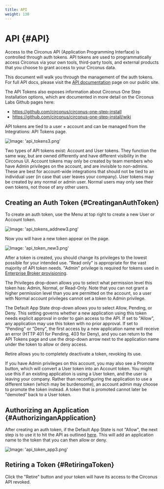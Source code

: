 ```yaml
---
title: API
weight: 130
---
```


# API {#API}

Access to the Circonus API (Application Programming Interface) is controlled through auth tokens. API tokens are used to programmatically access Circonus via your own tools, third-party tools, and external products that you choose to grant access to your Circonus data.

This document will walk you through the management of the auth tokens.  For full API docs, please visit the [API documentation](https://login.circonus.com/resources/api) page on our public site.

The API Tokens also exposes information about Circonus One Step Installation options, which are documented in more detail on the Circonus Labs Github pages here:
 * https://github.com/circonus/circonus-one-step-install
 * https://github.com/circonus/circonus-one-step-install/wiki

API tokens are tied to a user + account and can be managed from the Integrations: API Tokens page.

![Image: 'api_tokens3.png'](/images/circonus/api_tokens3.png)

Two types of API tokens exist: Account and User tokens. They function the same way, but are owned differently and have different visibility in the Circonus UI.  Account tokens may only be created by team members who have Admin privileges on the account, and are invisible to non-admins. These are best for account-wide integrations that should not be tied to an individual user (in case that user leaves your company). User tokens may be created by any normal or admin user. Normal users may only see their own tokens, not those of any other users.


## Creating an Auth Token {#CreatinganAuthToken}

To create an auth token, use the Menu at top right to create a new User or Account token.

![Image: 'api_tokens_addnew3.png'](/images/circonus/api_tokens_addnew3.png)

Now you will have a new token appear on the page.

![Image: 'api_token_new3.png'](/images/circonus/api_token_new3.png)

After a token is created, you should change its privileges to the lowest possible for your intended use.  "Read only" is appropriate for the vast majority of API token needs. "Admin" privilege is required for tokens used in [Enterprise Broker provisioning](/circonus/administration/enterprise-brokers/#ProvisiontheBroker).

The Privileges drop-down allows you to select what permission level this token has: Admin, Normal, or Read-Only.  Note that you can not grant a higher permission level than you are permitted on the account, so a user with Normal account privileges cannot set a token to Admin privilege.

The Default App State drop-down allows you to select Allow, Pending, or Deny. This setting governs whether a new application using this token needs explicit approval in order to gain access to the API. If set to "Allow", any application may use this token with no prior approval. If set to "Pending" or "Deny", the first access by a new application name will receive an error (HTTP 401 for Pending, 403 for Deny), and you can return to the API Tokens page and use the drop-down arrow next to the application name under the token to allow or deny access.

Retire allows you to completely deactivate a token, revoking its use.

If you have Admin privileges on this account, you may also see a Promote button, which will convert a User token into an Account token.  You might use this if an existing application is using a User token, and the user is leaving your company. Rather than reconfiguring the application to use a different token (which may be burdensome), an account admin may choose to promote the token instead. A token that is promoted cannot later be "demoted" back to a User token.

## Authorizing an Application {#AuthorizinganApplication}

After creating an auth token, if the Default App State is not "Allow", the next step is to use it to hit the API as outlined [here](https://login.circonus.com/resources/api#authentication).  This will add an application name to the token that you can then allow or deny.

![Image: 'api_token_app3.png'](/images/circonus/api_token_app3.png)


## Retiring a Token {#RetiringaToken}

Click the "Retire" button and your token will have its access to the Circonus API revoked.
